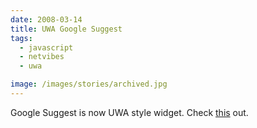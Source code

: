 ```yaml
---
date: 2008-03-14
title: UWA Google Suggest
tags:
  - javascript
  - netvibes
  - uwa

image: /images/stories/archived.jpg
---
```


Google Suggest is now UWA style widget. Check [this](http://eco.netvibes.com/widgets/110/google-suggest) out.

